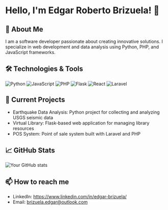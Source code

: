 # Hello, I'm Edgar Roberto Brizuela! 👋

## 🚀 About Me
I am a software developer passionate about creating innovative solutions. I specialize in web development and data analysis using Python, PHP, and JavaScript frameworks.


## 🛠️ Technologies & Tools
![Python](https://img.shields.io/badge/-Python-3776AB?style=flat&logo=python&logoColor=white)
![JavaScript](https://img.shields.io/badge/-JavaScript-F7DF1E?style=flat&logo=javascript&logoColor=black)
![PHP](https://img.shields.io/badge/-PHP-777BB4?style=flat&logo=php&logoColor=white)
![Flask](https://img.shields.io/badge/-Flask-000000?style=flat&logo=flask&logoColor=white)
![React](https://img.shields.io/badge/-React-61DAFB?style=flat&logo=react&logoColor=black)
![Laravel](https://img.shields.io/badge/-Laravel-FF2D20?style=flat&logo=laravel&logoColor=white)

## 🔭 Current Projects
- Earthquake Data Analysis: Python project for collecting and analyzing USGS seismic data
- Virtual Library: Flask-based web application for managing library resources
- POS System: Point of sale system built with Laravel and PHP

## 📈 GitHub Stats
![Your GitHub stats](https://github-readme-stats.vercel.app/api?username=RobertoBrizuela&show_icons=true&theme=radical)

## 📫 How to reach me
- LinkedIn: https://www.linkedin.com/in/edgar-brizuela/
- Email: brizuela.edgar@outlook.com
